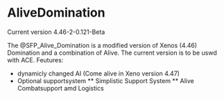 # AliveDomination

Current version 4.46-2-0.121-Beta

The @SFP_Alive_Domination is a modified version of Xenos (4.46) Domination and a combination of Alive.
The current version is to be uswd with ACE.
Feutures:
* dynamicly changed AI (Come alive in Xeno version 4.47)
* Optional supportsystem
** Simplistic Support System
** Alive Combatsupport amd Logistics


